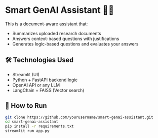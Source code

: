 # Smart GenAI Assistant 🧠📄

This is a document-aware assistant that:
- Summarizes uploaded research documents
- Answers context-based questions with justifications
- Generates logic-based questions and evaluates your answers

## 🛠 Technologies Used

- Streamlit (UI)
- Python + FastAPI backend logic
- OpenAI API or any LLM
- LangChain + FAISS (Vector search)

## 🚀 How to Run

```bash
git clone https://github.com/yourusername/smart-genai-assistant.git
cd smart-genai-assistant
pip install -r requirements.txt
streamlit run app.py
